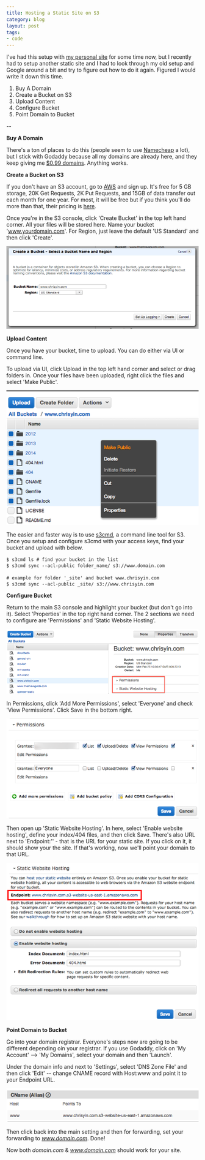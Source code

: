 ```yaml
---
title: Hosting a Static Site on S3
category: blog
layout: post
tags:
- code
---
```


I've had this setup with [my personal site](http://www.chrisyin.com) for some time now, but I recently had to setup another static site and I had to look through my old setup and Google around a bit and try to figure out how to do it again. Figured I would write it down this time.

1. Buy A Domain
2. Create a Bucket on S3
3. Upload Content
4. Configure Bucket
5. Point Domain to Bucket

--

**Buy A Domain** 

There's a ton of places to do this (people seem to use [Namecheap](https://www.namecheap.com) a lot), but I stick with Godaddy because all my domains are already here, and they keep giving me [$0.99 domains](http://www.godaddy.com/deals2/). Anything works.

**Create a Bucket on S3**

If you don't have an S3 account, go to [AWS](http://aws.amazon.com) and sign up. It's free for 5 GB storage, 20K Get Requests, 2K Put Requests, and 15GB of data transfer out each month for one year. For most, it will be free but if you think you'll do more than that, their pricing is [here](http://aws.amazon.com/s3/pricing/). 

Once you're in the S3 console, click 'Create Bucket' in the top left hand corner. All your files will be stored here. Name your bucket 'www.yourdomain.com'. For Region, just leave the default 'US Standard' and then click 'Create'.

![createbucket](/images/staticsite/createbucket.png)

**Upload Content**

Once you have your bucket, time to upload. You can do either via UI or command line. 

To upload via UI, click Upload in the top left hand corner and select or drag folders in. Once your files have been uploaded, right click the files and select 'Make Public'.

![makepublic](/images/staticsite/makepublic.png)

The easier and faster way is to use [s3cmd](http://s3tools.org/s3cmd), a command line tool for S3. Once you setup and configure s3cmd with your access keys, find your bucket and upload with below.

```
$ s3cmd ls # find your bucket in the list
$ s3cmd sync --acl-public folder_name/ s3://www.domain.com

# example for folder '_site' and bucket www.chrisyin.com
$ s3cmd sync --acl-public _site/ s3://www.chrisyin.com
```

**Configure Bucket**

Return to the main S3 console and highlight your bucket (but don't go into it). Select 'Properties' in the top right hand corner. The 2 sections we need to configure are 'Permissions' and 'Static Website Hosting'. 

![bucketproperties](/images/staticsite/bucketproperties.png)

In Permissions, click 'Add More Permissions', select 'Everyone' and check 'View Permissions'. Click Save in the bottom right.

![everyonepermissions](/images/staticsite/everyonepermissions.png)

Then open up 'Static Website Hosting'. In here, select 'Enable website hosting', define your index/404 files, and then click Save. There's also URL next to 'Endpoint:'' - that is the URL for your static site. If you click on it, it should show your the site. If that's working, now we'll point your domain to that URL.

![index404](/images/staticsite/index404.png)

**Point Domain to Bucket**

Go into your domain registrar. Everyone's steps now are going to be different depending oin your registrar. If you use Godaddy, click on 'My Account' --> 'My Domains', select your domain and then 'Launch'.

Under the domain info and next to 'Settings', select 'DNS Zone File' and then click 'Edit' -- change CNAME record with Host:www and point it to your Endpoint URL.

![cname](/images/staticsite/cname.png)

Then click back into the main setting and then for forwarding, set your forwarding to *www.domain.com*. Done!

Now both *domain.com* & *www.domain.com* should work for your site.





